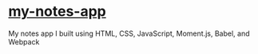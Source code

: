 # [my-notes-app](madrnotesapp.netlify.app)
My notes app I built using HTML, CSS, JavaScript, Moment.js, Babel, and Webpack
